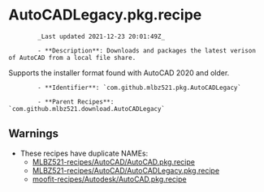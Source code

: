# AutoCADLegacy.pkg.recipe

            _Last updated 2021-12-23 20:01:49Z_

            - **Description**: Downloads and packages the latest verison of AutoCAD from a local file share.

Supports the installer format found with AutoCAD 2020 and older.

            - **Identifier**: `com.github.mlbz521.pkg.AutoCADLegacy`

            - **Parent Recipes**: `com.github.mlbz521.download.AutoCADLegacy`


## Warnings

- These recipes have duplicate NAMEs:
    - [MLBZ521-recipes/AutoCAD/AutoCAD.pkg.recipe](/autopkg-dupe-tracker/MLBZ521-recipes/AutoCAD/AutoCAD.pkg.recipe)
    - [MLBZ521-recipes/AutoCAD/AutoCADLegacy.pkg.recipe](/autopkg-dupe-tracker/MLBZ521-recipes/AutoCAD/AutoCADLegacy.pkg.recipe)
    - [moofit-recipes/Autodesk/AutoCAD.pkg.recipe](/autopkg-dupe-tracker/moofit-recipes/Autodesk/AutoCAD.pkg.recipe)